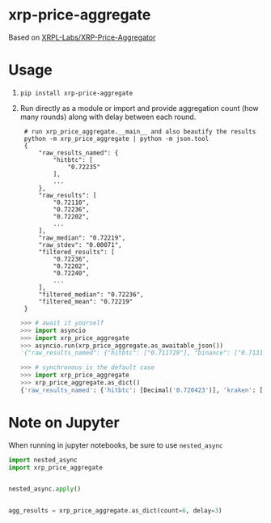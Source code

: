 # xrp-price-aggregate

Based on [XRPL-Labs/XRP-Price-Aggregator](https://github.com/XRPL-Labs/XRP-Price-Aggregator)


# Usage

1. `pip install xrp-price-aggregate`

2. Run directly as a module or import and provide aggregation count (how many
   rounds) along with delay between each round.

        # run xrp_price_aggregate.__main__ and also beautify the results
        python -m xrp_price_aggregate | python -m json.tool
        {
            "raw_results_named": {
                "hitbtc": [
                    "0.72235"
                ],
                ...
            },
            "raw_results": [
                "0.72110",
                "0.72236",
                "0.72202",
                ...
            ],
            "raw_median": "0.72219",
            "raw_stdev": "0.00071",
            "filtered_results": [
                "0.72236",
                "0.72202",
                "0.72240",
                ...
            ],
            "filtered_median": "0.72236",
            "filtered_mean": "0.72219"
        }




    ```py
    >>> # await it yourself
    >>> import asyncio
    >>> import xrp_price_aggregate
    >>> asyncio.run(xrp_price_aggregate.as_awaitable_json())
    '{"raw_results_named": {"hitbtc": ["0.711729"], "binance": ["0.7131"], "bitrue": ["0.71292"], "bitfinex": ["0.7122"], "ftx": ["0.712675", "0.7126"], "kraken": ["0.71223"], "cex": ["0.71334", "0.7135"], "bitstamp": ["0.71328"]}, "raw_results": ["0.7131", "0.7122", "0.71328", "0.71334", "0.7135", "0.712675", "0.7126", "0.711729", "0.71223", "0.71292"], "raw_median": "0.7127975", "raw_stdev": "0.0005759840275563203497399309551", "filtered_results": ["0.71310", "0.71328", "0.71334", "0.71268", "0.71260", "0.71223", "0.71292"], "filtered_median": "0.71292", "filtered_mean": "0.71288"}'
    ```
    ```py
    >>> # synchronous is the default case
    >>> import xrp_price_aggregate
    >>> xrp_price_aggregate.as_dict()
    {'raw_results_named': {'hitbtc': [Decimal('0.720423')], 'kraken': [Decimal('0.72032')], 'bitrue': [Decimal('0.72003')], 'bitfinex': [Decimal('0.71992')], 'ftx': [Decimal('0.71995'), Decimal('0.7202')], 'cex': [Decimal('0.71961'), Decimal('0.71869')], 'bitstamp': [Decimal('0.71994')], 'binance': [Decimal('0.7203')]}, 'raw_results': [Decimal('0.7203'), Decimal('0.71992'), Decimal('0.71994'), Decimal('0.71961'), Decimal('0.71869'), Decimal('0.71995'), Decimal('0.7202'), Decimal('0.720423'), Decimal('0.72032'), Decimal('0.72003')], 'raw_median': Decimal('0.71999'), 'raw_stdev': Decimal('0.0005005397198136338821186646099'), 'filtered_results': ['0.72030', '0.71992', '0.71994', '0.71961', '0.71995', '0.72020', '0.72042', '0.72032', '0.72003'], 'filtered_median': '0.72003', 'filtered_mean': '0.72008'}
    ```

# Note on Jupyter

When running in jupyter notebooks, be sure to use `nested_async`

```py
import nested_async
import xrp_price_aggregate


nested_async.apply()


agg_results = xrp_price_aggregate.as_dict(count=6, delay=3)
```
